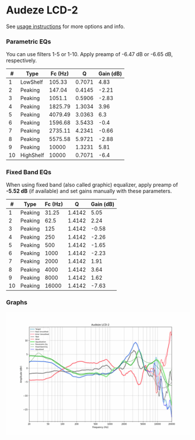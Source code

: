 # Audeze LCD-2
See [usage instructions](https://github.com/jaakkopasanen/AutoEq#usage) for more options and info.

### Parametric EQs
You can use filters 1-5 or 1-10. Apply preamp of -6.47 dB or -6.65 dB, respectively.

|   # | Type      |   Fc (Hz) |      Q |   Gain (dB) |
|-----|-----------|-----------|--------|-------------|
|   1 | LowShelf  |    105.33 | 0.7071 |        4.83 |
|   2 | Peaking   |    147.04 | 0.4145 |       -2.21 |
|   3 | Peaking   |   1051.1  | 0.5906 |       -2.83 |
|   4 | Peaking   |   1825.79 | 1.3034 |        3.96 |
|   5 | Peaking   |   4079.49 | 3.0363 |        6.3  |
|   6 | Peaking   |   1596.68 | 3.5433 |       -0.4  |
|   7 | Peaking   |   2735.11 | 4.2341 |       -0.66 |
|   8 | Peaking   |   5575.58 | 5.9721 |       -2.88 |
|   9 | Peaking   |  10000    | 1.3231 |        5.81 |
|  10 | HighShelf |  10000    | 0.7071 |       -6.4  |

### Fixed Band EQs
When using fixed band (also called graphic) equalizer, apply preamp of **-5.52 dB** (if available) and set gains manually with these parameters.

|   # | Type    |   Fc (Hz) |      Q |   Gain (dB) |
|-----|---------|-----------|--------|-------------|
|   1 | Peaking |     31.25 | 1.4142 |        5.05 |
|   2 | Peaking |     62.5  | 1.4142 |        2.24 |
|   3 | Peaking |    125    | 1.4142 |       -0.58 |
|   4 | Peaking |    250    | 1.4142 |       -2.26 |
|   5 | Peaking |    500    | 1.4142 |       -1.65 |
|   6 | Peaking |   1000    | 1.4142 |       -2.23 |
|   7 | Peaking |   2000    | 1.4142 |        1.91 |
|   8 | Peaking |   4000    | 1.4142 |        3.64 |
|   9 | Peaking |   8000    | 1.4142 |        1.62 |
|  10 | Peaking |  16000    | 1.4142 |       -7.63 |

### Graphs
![](./Audeze%20LCD-2.png)
